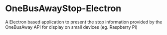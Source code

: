 # OneBusAwayStop-Electron
A Electron based application to present the stop information provided by the OneBusAway API for display on small devices (eg. Raspberry Pi)
